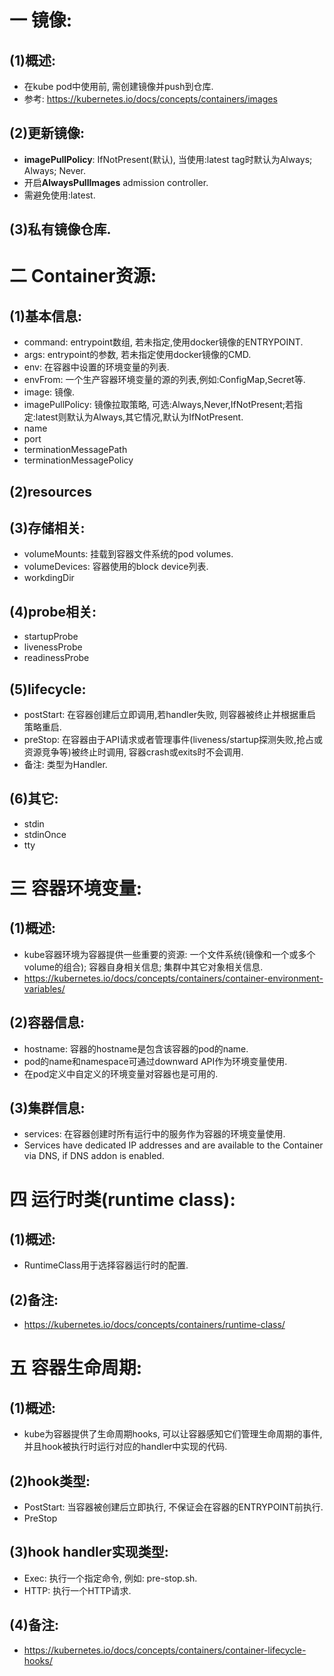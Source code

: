 # 一 镜像:
## (1)概述:
- 在kube pod中使用前, 需创建镜像并push到仓库.
- 参考: https://kubernetes.io/docs/concepts/containers/images

## (2)更新镜像:
- **imagePullPolicy**: IfNotPresent(默认), 当使用:latest tag时默认为Always; Always; Never.
- 开启**AlwaysPullImages** admission controller.
- 需避免使用:latest.

## (3)私有镜像仓库.

# 二 Container资源:
## (1)基本信息:
- command: entrypoint数组, 若未指定,使用docker镜像的ENTRYPOINT.
- args: entrypoint的参数, 若未指定使用docker镜像的CMD.
- env: 在容器中设置的环境变量的列表.
- envFrom: 一个生产容器环境变量的源的列表,例如:ConfigMap,Secret等.
- image: 镜像.
- imagePullPolicy: 镜像拉取策略, 可选:Always,Never,IfNotPresent;若指定:latest则默认为Always,其它情况,默认为IfNotPresent.
- name
- port
- terminationMessagePath
- terminationMessagePolicy

## (2)resources

## (3)存储相关:
- volumeMounts: 挂载到容器文件系统的pod volumes.
- volumeDevices: 容器使用的block device列表.
- workdingDir

## (4)probe相关:
- startupProbe
- livenessProbe
- readinessProbe

## (5)lifecycle:
- postStart: 在容器创建后立即调用,若handler失败, 则容器被终止并根据重启策略重启. 
- preStop: 在容器由于API请求或者管理事件(liveness/startup探测失败,抢占或资源竞争等)被终止时调用, 容器crash或exits时不会调用.
- 备注: 类型为Handler.

## (6)其它:
- stdin
- stdinOnce
- tty


# 三 容器环境变量:
## (1)概述:
- kube容器环境为容器提供一些重要的资源: 一个文件系统(镜像和一个或多个volume的组合); 容器自身相关信息; 集群中其它对象相关信息.
- https://kubernetes.io/docs/concepts/containers/container-environment-variables/

## (2)容器信息:
- hostname: 容器的hostname是包含该容器的pod的name.
- pod的name和namespace可通过downward API作为环境变量使用. 
- 在pod定义中自定义的环境变量对容器也是可用的.

## (3)集群信息:
- services: 在容器创建时所有运行中的服务作为容器的环境变量使用.
- Services have dedicated IP addresses and are available to the Container via DNS, if DNS addon is enabled. 

# 四 运行时类(runtime class):
## (1)概述:
- RuntimeClass用于选择容器运行时的配置.

## (2)备注:
- https://kubernetes.io/docs/concepts/containers/runtime-class/

# 五 容器生命周期:
## (1)概述:
- kube为容器提供了生命周期hooks, 可以让容器感知它们管理生命周期的事件, 并且hook被执行时运行对应的handler中实现的代码.

## (2)hook类型:
- PostStart: 当容器被创建后立即执行, 不保证会在容器的ENTRYPOINT前执行.
- PreStop

## (3)hook handler实现类型:
- Exec: 执行一个指定命令, 例如: pre-stop.sh.
- HTTP: 执行一个HTTP请求.

## (4)备注:
- https://kubernetes.io/docs/concepts/containers/container-lifecycle-hooks/
